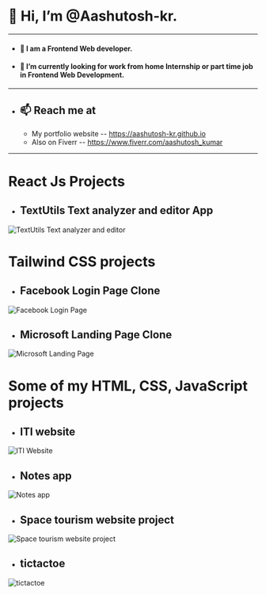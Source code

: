 #

# 👋 Hi, I’m @Aashutosh-kr.

<!-- ![mypic](https://aashutosh-kr.github.io/assets/img/my_pic.png) -->

---

- #### 👀 I am a Frontend Web developer.
- #### 🌱 I’m currently looking for work from home Internship or part time job in Frontend Web Development.

---

- ## 📫 Reach me at 
  - My portfolio website -- https://aashutosh-kr.github.io
  - Also on Fiverr -- https://www.fiverr.com/aashutosh_kumar

---

# React Js Projects

- ## TextUtils Text analyzer and editor App
![TextUtils Text analyzer and editor](https://aashutosh-kr.github.io/assets/project-img/textutils.jpg)

# Tailwind CSS projects

- ## Facebook Login Page Clone
![Facebook Login Page](https://aashutosh-kr.github.io/assets/project-img/facebook.jpg)

- ## Microsoft Landing Page Clone
![Microsoft Landing Page](https://aashutosh-kr.github.io/assets/project-img/microsoft.jpg)

# Some of my HTML, CSS, JavaScript projects

- ## ITI website
![ITI Website](https://aashutosh-kr.github.io/assets/project-img/iti-website.jpg)

- ## Notes app
![Notes app](https://aashutosh-kr.github.io/assets/project-img/notes_app.jpg)

- ## Space tourism website project
![Space tourism website project](https://aashutosh-kr.github.io/assets/project-img/space_tourism_website_project.jpg)

- ## tictactoe
![tictactoe](https://aashutosh-kr.github.io/assets/project-img/tictactoe.png)
<!-- 
- ## Landing page
![Landing page](https://aashutosh-kr.github.io/assets/project-img/watch_landing_page.png)
 -->

<!---
Aashutosh-kr/Aashutosh-kr is a ✨ special ✨ repository because its `README.md` (this file) appears on your GitHub profile.
You can click the Preview link to take a look at your changes.
--->

